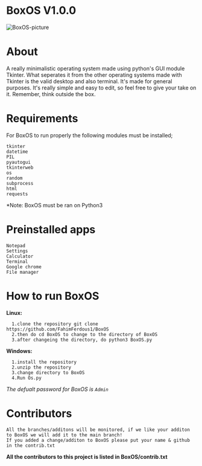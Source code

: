 # BoxOS V1.0.0
![BoxOS-picture](https://user-images.githubusercontent.com/79488582/146655277-b5d0befb-6924-44ac-aa2b-bd8012408d95.PNG)

# About
A really minimalistic operating system made using python's GUI module Tkinter. What seperates it from the other operating systems made with Tkinter is the valid desktop and also terminal. It's made for general purposes.
It's really simple and easy to edit, so feel free to give your take on it. Remember, think outside the box. 

# Requirements
For BoxOS to run properly the following modules must be installed;
```
tkinter
datetime
PIL
pyautogui
tkinterweb
os
random
subprocess
html
requests
```
*Note: BoxOS must be ran on Python3

# Preinstalled apps
```
Notepad
Settings
Calculator
Terminal
Google chrome
File manager
```

# How to run BoxOS
**Linux:**
```
  1.clone the repository git clone https://github.com/FahimFerdous1/BoxOS
  2.then do cd BoxOS to change to the directory of BoxOS
  3.after changeing the directory, do python3 BoxOS.py
```  
**Windows:**
```
  1.install the repository
  2.unzip the repository
  3.change directory to BoxOS
  4.Run Os.py
```
*The defualt password for BoxOS is `Admin`*

# Contributors
```
All the branches/additons will be monitored, if we like your additon to BoxOS we will add it to the main branch!
If you added a change/additon to BoxOS please put your name & github in the contrib.txt
```
**All the contributors to this project is listed in BoxOS/contrib.txt**
